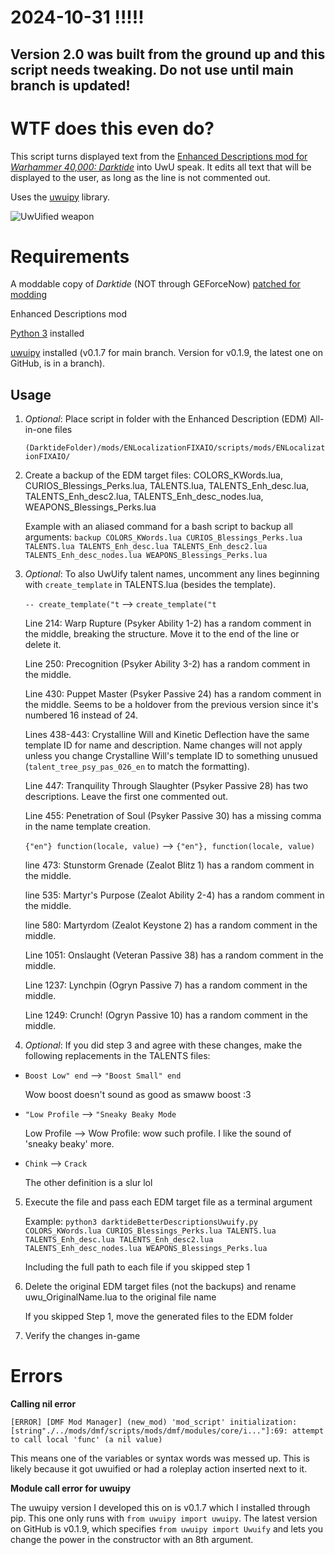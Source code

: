 # 2024-10-31 !!!!!
## Version 2.0 was built from the ground up and this script needs tweaking. Do not use until main branch is updated!

# WTF does this even do?

This script turns displayed text from the [Enhanced Descriptions mod for *Warhammer 40,000: Darktide*](https://www.nexusmods.com/warhammer40kdarktide/mods/210) into UwU speak. It edits all text that will be displayed to the user, as long as the line is not commented out.

Uses the [uwuipy](https://github.com/Cuprum77/uwuipy) library.

![UwUified weapon](https://i.imgur.com/55ZTv2J.png)

# Requirements

A moddable copy of *Darktide* (NOT through GEForceNow) [patched for modding](https://dmf-docs.darkti.de/#/installing-mods)

Enhanced Descriptions mod

[Python 3](https://www.python.org/downloads/) installed

[uwuipy](https://github.com/Cuprum77/uwuipy) installed (v0.1.7 for main branch. Version for v0.1.9, the latest one on GitHub, is in a branch).

## Usage

1. *Optional*: Place script in folder with the Enhanced Description (EDM) All-in-one files

   ```(DarktideFolder)/mods/ENLocalizationFIXAIO/scripts/mods/ENLocalizationFIXAIO/```

2. Create a backup of the EDM target files: COLORS_KWords.lua, CURIOS_Blessings_Perks.lua, TALENTS.lua, TALENTS_Enh_desc.lua, TALENTS_Enh_desc2.lua, TALENTS_Enh_desc_nodes.lua, WEAPONS_Blessings_Perks.lua

   Example with an aliased command for a bash script to backup all arguments: ```backup COLORS_KWords.lua CURIOS_Blessings_Perks.lua TALENTS.lua TALENTS_Enh_desc.lua TALENTS_Enh_desc2.lua TALENTS_Enh_desc_nodes.lua WEAPONS_Blessings_Perks.lua```

3. *Optional*: To also UwUify talent names, uncomment any lines beginning with ```create_template``` in TALENTS.lua (besides the template).

   ```-- create_template("t``` --> ```create_template("t```

   Line 214: Warp Rupture (Psyker Ability 1-2) has a random comment in the middle, breaking the structure. Move it to the end of the line or delete it.

   Line 250: Precognition (Psyker Ability 3-2) has a random comment in the middle.

   Line 430: Puppet Master (Psyker Passive 24) has a random comment in the middle. Seems to be a holdover from the previous version since it's numbered 16 instead of 24.

   Lines 438-443: Crystalline Will and Kinetic Deflection have the same template ID for name and description. Name changes will not apply unless you change Crystalline Will's template ID to something unusued (```talent_tree_psy_pas_026_en``` to match the formatting). 

   Line 447: Tranquility Through Slaughter (Psyker Passive 28) has two descriptions. Leave the first one commented out.

   Line 455: Penetration of Soul (Psyker Passive 30) has a missing comma in the name template creation.

   ```{"en"} function(locale, value)``` --> ```{"en"}, function(locale, value)```

   line 473: Stunstorm Grenade (Zealot Blitz 1) has a random comment in the middle.

   line 535: Martyr's Purpose (Zealot Ability 2-4) has a random comment in the middle.

   line 580: Martyrdom (Zealot Keystone 2) has a random comment in the middle.

   Line 1051: Onslaught (Veteran Passive 38) has a random comment in the middle.

   Line 1237: Lynchpin (Ogryn Passive 7) has a random comment in the middle.

   Line 1249: Crunch! (Ogryn Passive 10) has a random comment in the middle.

5. *Optional*: If you did step 3 and agree with these changes, make the following replacements in the TALENTS files:

- ```Boost Low" end``` --> ```"Boost Small" end```

  Wow boost doesn't sound as good as smaww boost :3

- ```"Low Profile``` --> ```"Sneaky Beaky Mode```

  Low Profile --> Wow Profile: wow such profile. I like the sound of 'sneaky beaky' more.

- ```Chink``` --> ```Crack```

  The other definition is a slur lol
   
5. Execute the file and pass each EDM target file as a terminal argument

   Example: ```python3 darktideBetterDescriptionsUwuify.py COLORS_KWords.lua CURIOS_Blessings_Perks.lua TALENTS.lua TALENTS_Enh_desc.lua TALENTS_Enh_desc2.lua TALENTS_Enh_desc_nodes.lua WEAPONS_Blessings_Perks.lua```

   Including the full path to each file if you skipped step 1

6. Delete the original EDM target files (not the backups) and rename uwu_OriginalName.lua to the original file name

   If you skipped Step 1, move the generated files to the EDM folder
  
7. Verify the changes in-game

# Errors
**Calling nil error**

```
[ERROR] [DMF Mod Manager] (new_mod) 'mod_script' initialization: [string"./../mods/dmf/scripts/mods/dmf/modules/core/i..."]:69: attempt to call local 'func' (a nil value)
```

This means one of the variables or syntax words was messed up. This is likely because it got uwuified or had a roleplay action inserted next to it.

**Module call error for uwuipy**

The uwuipy version I developed this on is v0.1.7 which I installed through pip. This one only runs with ```from uwuipy import uwuipy```. The latest version on GitHub is v0.1.9, which specifies ```from uwuipy import Uwuify``` and lets you change the power in the constructor with an 8th argument.
